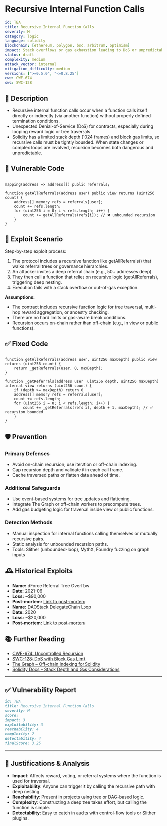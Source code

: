 # Recursive Internal Function Calls

```YAML
id: TBA
title: Recursive Internal Function Calls
severity: M
category: logic
language: solidity
blockchain: [ethereum, polygon, bsc, arbitrum, optimism]
impact: Stack overflows or gas exhaustion leading to DoS or unpredictable execution
status: draft
complexity: medium
attack_vector: internal
mitigation_difficulty: medium
versions: [">=0.5.0", "<=0.8.25"]
cwe: CWE-674
swc: SWC-128
```

## 📝 Description

- Recursive internal function calls occur when a function calls itself directly or indirectly (via another function) without properly defined termination conditions.
- Unexpected Denial-of-Service (DoS) for contracts, especially during looping reward logic or tree traversals
- Solidity has a limited stack depth (1024 frames) and block gas limits, so recursive calls must be tightly bounded. When state changes or complex loops are involved, recursion becomes both dangerous and unpredictable.

## 🚨 Vulnerable Code

```solidity

mapping(address => address[]) public referrals;

function getAllReferrals(address user) public view returns (uint256 count) {
    address[] memory refs = referrals[user];
    count += refs.length;
    for (uint256 i = 0; i < refs.length; i++) {
        count += getAllReferrals(refs[i]); // ❌ unbounded recursion
    }
}
```

## 🧪 Exploit Scenario

Step-by-step exploit process:

1. The protocol includes a recursive function like getAllReferrals() that walks referral trees or governance hierarchies.
2. An attacker invites a deep referral chain (e.g., 50+ addresses deep).
3. They then call a function that relies on recursive logic (getAllReferrals), triggering deep nesting.
4. Execution fails with a stack overflow or out-of-gas exception.

**Assumptions:**

- The contract includes recursive function logic for tree traversal, multi-hop reward aggregation, or ancestry checking.
- There are no hard limits or gas-aware break conditions.
- Recursion occurs on-chain rather than off-chain (e.g., in view or public functions).

## ✅ Fixed Code

```solidity

function getAllReferrals(address user, uint256 maxDepth) public view returns (uint256 count) {
    return _getReferrals(user, 0, maxDepth);
}

function _getReferrals(address user, uint256 depth, uint256 maxDepth) internal view returns (uint256 count) {
    if (depth >= maxDepth) return 0;
    address[] memory refs = referrals[user];
    count += refs.length;
    for (uint256 i = 0; i < refs.length; i++) {
        count += _getReferrals(refs[i], depth + 1, maxDepth); // ✅ recursion bounded
    }
}
```

## 🛡️ Prevention

### Primary Defenses

- Avoid on-chain recursion; use iteration or off-chain indexing.
- Cap recursion depth and validate it in each call frame.
- Cache traversed paths or flatten data ahead of time.

### Additional Safeguards

- Use event-based systems for tree updates and flattening.
- Integrate The Graph or off-chain workers to precompute trees.
- Add gas budgeting logic for traversal inside view or public functions.

### Detection Methods

- Manual inspection for internal functions calling themselves or mutually recursive pairs.
- Static analysis for unbounded recursion paths.
- Tools: Slither (unbounded-loop), MythX, Foundry fuzzing on graph inputs

## 🕰️ Historical Exploits

- **Name:** dForce Referral Tree Overflow 
- **Date:** 2021-06 
- **Loss:** ~$90,000 
- **Post-mortem:** [Link to post-mortem](https://github.com/dforce-network) 
- **Name:** DAOStack DelegateChain Loop 
- **Date:** 2020 
- **Loss:** ~$20,000 
- **Post-mortem:** [Link to post-mortem](https://daostack.io) 

## 📚 Further Reading
- [CWE-674: Uncontrolled Recursion](https://cwe.mitre.org/data/definitions/674.html) 
- [SWC-128: DoS with Block Gas Limit](https://swcregistry.io/docs/SWC-128) 
- [The Graph – Off-chain Indexing for Solidity](https://thegraph.com) 
- [Solidity Docs – Stack Depth and Gas Considerations](https://docs.soliditylang.org/en/latest/control-structures.html)

--- 

## ✅ Vulnerability Report

```markdown
id: TBA
title: Recursive Internal Function Calls
severity: M
score:
impact: 3 
exploitability: 3  
reachability: 4  
complexity: 2   
detectability: 4  
finalScore: 3.25
```

---

## 📄 Justifications & Analysis

- **Impact**: Affects reward, voting, or referral systems where the function is used for traversal.
- **Exploitability**: Anyone can trigger it by calling the recursive path with deep nesting.
- **Reachability**: Present in projects using tree or DAG-based logic.
- **Complexity**: Constructing a deep tree takes effort, but calling the function is simple.
- **Detectability**: Easy to catch in audits with control-flow tools or Slither plugins.
